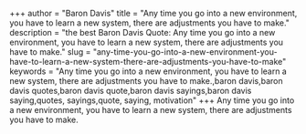 +++
author = "Baron Davis"
title = "Any time you go into a new environment, you have to learn a new system, there are adjustments you have to make."
description = "the best Baron Davis Quote: Any time you go into a new environment, you have to learn a new system, there are adjustments you have to make."
slug = "any-time-you-go-into-a-new-environment-you-have-to-learn-a-new-system-there-are-adjustments-you-have-to-make"
keywords = "Any time you go into a new environment, you have to learn a new system, there are adjustments you have to make.,baron davis,baron davis quotes,baron davis quote,baron davis sayings,baron davis saying,quotes, sayings,quote, saying, motivation"
+++
Any time you go into a new environment, you have to learn a new system, there are adjustments you have to make.
